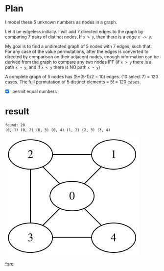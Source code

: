 # Plan
I model these 5 unknown numbers as nodes in a graph.

Let it be edgeless initially.
I will add 7 directed edges to the graph by comparing 7 pairs of distinct nodes.
If `x > y`, then there is a edge `x -> y`.

My goal is to find a undirected graph of 5 nodes with 7 edges, such that:
For any case of the value permutations, after the edges is converted to directed by comparison on their adjacent nodes,
enough information can be derived from the graph to compare any two nodes IFF (if `x > y` there is a path `x → y`, and if `x < y` there is NO path `x → y`)

A complete graph of 5 nodes has (5*(5-1)/2 = 10) edges.
(10 select 7) = 120 cases.
The full permutation of 5 distinct elements = 5! = 120 cases.
- [x] permit equal numbers

# result
```
found: 20
(0, 1) (0, 2) (0, 3) (0, 4) (1, 2) (2, 3) (3, 4)
```
![](graphviz.svg)

[^src](https://dreampuf.github.io/GraphvizOnline/#graph%20%7B%0A%20%20%20%200%20--%201%3B%0A%20%20%20%200%20--%202%3B%0A%20%20%20%200%20--%203%3B%0A%20%20%20%200%20--%204%3B%0A%20%20%20%201%20--%202%3B%0A%20%20%20%202%20--%203%3B%0A%20%20%20%203%20--%204%3B%0A%7D%0A)
